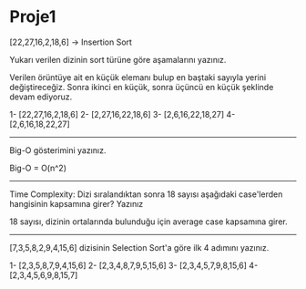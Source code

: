 # Proje1

[22,27,16,2,18,6] -> Insertion Sort

Yukarı verilen dizinin sort türüne göre aşamalarını yazınız.

Verilen örüntüye ait en küçük elemanı bulup en baştaki sayıyla yerini değiştireceğiz. Sonra ikinci en küçük, sonra üçüncü en küçük şeklinde devam ediyoruz.

1- [22,27,16,2,18,6]
2- [2,27,16,22,18,6]
3- [2,6,16,22,18,27]
4- [2,6,16,18,22,27]

---------------------------------

Big-O gösterimini yazınız.

Big-O = O(n^2)

---------------------------------

Time Complexity: Dizi sıralandıktan sonra 18 sayısı aşağıdaki case'lerden hangisinin kapsamına girer? Yazınız

18 sayısı, dizinin ortalarında bulunduğu için average case kapsamına girer.

---------------------------------

[7,3,5,8,2,9,4,15,6] dizisinin Selection Sort'a göre ilk 4 adımını yazınız.

1- [2,3,5,8,7,9,4,15,6]
2- [2,3,4,8,7,9,5,15,6]
3- [2,3,4,5,7,9,8,15,6]
4- [2,3,4,5,6,9,8,15,7]